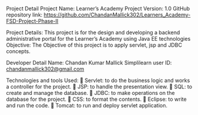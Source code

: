Project Detail 
Project Name: Learner’s Academy 
Project Version: 1.0
GitHub repository link: 
https://github.com/ChandanMallick302/Learners_Academy-FSD-Project-Phase-II

Project Details: This project is for the design and developing a backend administrative portal for the Learner’s Academy using Java EE technologies
Objective:  The Objective of this project is to apply servlet, jsp and JDBC concepts.

Developer Detail 
Name: Chandan Kumar Mallick
Simplilearn  user ID: chandanmallick302@gmail.com

Technologies and tools Used:
	Servlet: to do the business logic and works a controller for the project. 
	JSP: to handle the presentation view.
	SQL: to create and manage the database.
	JDBC: to make operations on the database for the project.
	CSS: to format the contents.
	Eclipse: to write and run the code.
	Tomcat: to run and deploy servlet application.
